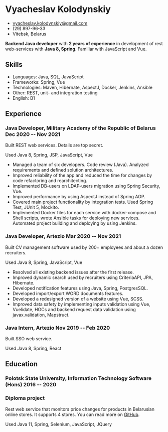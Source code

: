 <!-- The (first) h1 will be used as the <title> of the HTML page -->
# Vyacheslav Kolodynskiy

<!-- The unordered list immediately after the h1 will be formatted on a single
line. It is intended to be used for contact details -->
- <vyacheslav.kolodynskiy@gmail.com>
- (29) 897-96-33
- Vitebsk, Belarus

<!-- The paragraph after the h1 and ul and before the first h2 is optional. It
is intended to be used for a short summary. -->
**Backend Java developer** with **2 years of experience** in development of rest web-services with **Java 8, Spring**. Familiar with JavaScript and Vue.


## Skills
- Languages: Java, SQL, JavaScript
- Frameworks: Spring, Vue
- Technologies: Maven, Hibernate, AspectJ, Docker, Jenkins, Ansible
- Other: REST, unit- and integration testing
- English: B1

## Experience

<!-- You have to wrap the "left" and "right" half of these headings in spans by
hand -->


### <span>Java Developer, Military Academy of the Republic of Belarus</span> <span>Dec 2020 -- Nov 2021</span>

Built REST web services. Details are top secret.

Used <span class="colored">Java 8, Spring, JSP, JavaScript, Vue</span>

- Managed a team of six developers. Code review (<span class="tech">Java</span>). Analyzed requirements and defined solution architectures.
- Improved reliability of the app and reduced the time for changes by code refactoring and rearchitecting.
- Implemented DB-users on <span class="tech">LDAP</span>-users migration using <span class="tech">Spring Security, Vue</span>.
- Improved performance by using <span class="tech">AspectJ</span> instead of <span class="tech">Spring AOP</span>.
- Covered main project functionality by integration tests. Used <span class="tech">Spring Test, JUnit 5, Mockito</span>.
- Implemented <span class="tech">Docker</span> files for each service with docker-compose and <span class="tech">Shell scripts</span>, wrote <span class="tech">Ansible</span> tasks for deploying new services. Automated project building and deploying by using <span class="tech">Jenkins</span>.

### <span>Java Developer, Artezio</span> <span>Mar 2020 -- Nov 2021</span>

Built CV management software used by 200+ employees and about a dozen recruiters.

Used <span class="colored">Java 8, Spring, JavaScript, Vue</span>

- Resolved all existing backend issues after the first release.
- Improved dynamic search used by recruiters using <span class="tech">CriteriaAPI, JPA, Hibernate</span>.
- Developed notification features using <span class="tech">Java, Spring, PostgresSQL</span>.
- Developed <span class="tech">import/export WORD documents</span> features.
- Developed a redesigned version of a website using <span class="tech">Vue, SCSS</span>.
- Improved data safety by implementing inputs validation using <span class="tech">Vue, Vuelidate, HOCs</span> and backend request data validation using <span class="tech">javax.validation, Mapstruct</span>.

### <span>Java Intern, Artezio</span> <span>Nov 2019 -- Feb 2020</span>

Built SSO web service.

Used <span class="colored">Java 8, Spring, React</span>

## Education

### <span>Polotsk State University, Information Technology Software (Hons)</span> <span>2016 -- 2020</span>

### <span>Diploma project</span>

Rest web service that monitors price changes for products in Belarusian online stores. It supports 4 stores. You can read more on [GitHub](https://github.com/tiger8BIT/price-checker-by).

Used <span class="colored">Java 11, Spring, Selenium, JavaScript, JQuery</span>
